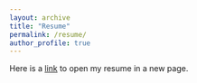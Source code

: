 ```yaml
---
layout: archive
title: "Resume"
permalink: /resume/
author_profile: true
---
```



<object data="../files/Tripp_Resume_Survey.pdf" width="1000" height="1000" type='application/pdf'></object>

Here is a [link](https://github.com/vandytripp/vandytripp.github.io/blob/master/files/Tripp_Resume_Survey.pdf) to open my resume in a new page. 